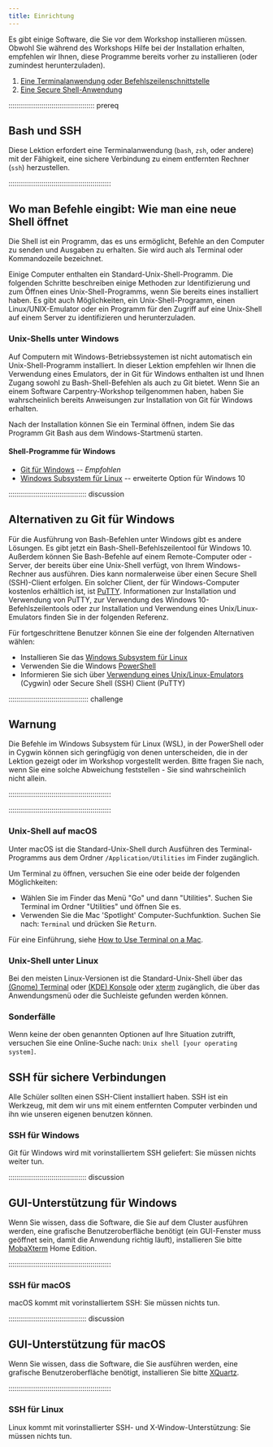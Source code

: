 ```yaml
---
title: Einrichtung
---
```



Es gibt einige Software, die Sie vor dem Workshop installieren müssen. Obwohl Sie
während des Workshops Hilfe bei der Installation erhalten, empfehlen wir Ihnen, diese
Programme bereits vorher zu installieren (oder zumindest herunterzuladen).

1. [Eine Terminalanwendung oder
   Befehlszeilenschnittstelle](#where-to-type-commands-how-to-open-a-new-shell)
2. [Eine Secure Shell-Anwendung](#ssh-for-secure-connections)

:::::::::::::::::::::::::::::::::::::::::: prereq

## Bash und SSH

Diese Lektion erfordert eine Terminalanwendung (`bash`, `zsh`, oder andere) mit der
Fähigkeit, eine sichere Verbindung zu einem entfernten Rechner (`ssh`) herzustellen.


::::::::::::::::::::::::::::::::::::::::::::::::::

## Wo man Befehle eingibt: Wie man eine neue Shell öffnet

Die Shell ist ein Programm, das es uns ermöglicht, Befehle an den Computer zu senden und
Ausgaben zu erhalten. Sie wird auch als Terminal oder Kommandozeile bezeichnet.

Einige Computer enthalten ein Standard-Unix-Shell-Programm. Die folgenden Schritte
beschreiben einige Methoden zur Identifizierung und zum Öffnen eines
Unix-Shell-Programms, wenn Sie bereits eines installiert haben. Es gibt auch
Möglichkeiten, ein Unix-Shell-Programm, einen Linux/UNIX-Emulator oder ein Programm für
den Zugriff auf eine Unix-Shell auf einem Server zu identifizieren und herunterzuladen.

### Unix-Shells unter Windows

Auf Computern mit Windows-Betriebssystemen ist nicht automatisch ein Unix-Shell-Programm
installiert. In dieser Lektion empfehlen wir Ihnen die Verwendung eines Emulators, der
in Git für Windows enthalten ist und Ihnen Zugang sowohl zu Bash-Shell-Befehlen als auch
zu Git bietet. Wenn Sie an einem Software Carpentry-Workshop teilgenommen haben, haben
Sie wahrscheinlich bereits Anweisungen zur Installation von Git für Windows erhalten.

Nach der Installation können Sie ein Terminal öffnen, indem Sie das Programm Git Bash
aus dem Windows-Startmenü starten.

#### Shell-Programme für Windows

- [Git für Windows][git4win] -- *Empfohlen*
- [Windows Subsystem für Linux][wsl] -- erweiterte Option für Windows 10

:::::::::::::::::::::::::::::::::::::: discussion

## Alternativen zu Git für Windows

Für die Ausführung von Bash-Befehlen unter Windows gibt es andere Lösungen. Es gibt
jetzt ein Bash-Shell-Befehlszeilentool für Windows 10. Außerdem können Sie Bash-Befehle
auf einem Remote-Computer oder -Server, der bereits über eine Unix-Shell verfügt, von
Ihrem Windows-Rechner aus ausführen. Dies kann normalerweise über einen Secure Shell
(SSH)-Client erfolgen. Ein solcher Client, der für Windows-Computer kostenlos erhältlich
ist, ist [PuTTY][putty]. Informationen zur Installation und Verwendung von PuTTY, zur
Verwendung des Windows 10-Befehlszeilentools oder zur Installation und Verwendung eines
Unix/Linux-Emulators finden Sie in der folgenden Referenz.

Für fortgeschrittene Benutzer können Sie eine der folgenden Alternativen wählen:

- Installieren Sie das [Windows Subsystem für Linux][wsl]
- Verwenden Sie die Windows [PowerShell][ms-shell]
- Informieren Sie sich über [Verwendung eines Unix/Linux-Emulators][unix-emulator]
  (Cygwin) oder Secure Shell (SSH) Client (PuTTY)

::::::::::::::::::::::::::::::::::::::: challenge

## Warnung

Die Befehle im Windows Subsystem für Linux (WSL), in der PowerShell oder in Cygwin
können sich geringfügig von denen unterscheiden, die in der Lektion gezeigt oder im
Workshop vorgestellt werden. Bitte fragen Sie nach, wenn Sie eine solche Abweichung
feststellen - Sie sind wahrscheinlich nicht allein.



::::::::::::::::::::::::::::::::::::::::::::::::::

::::::::::::::::::::::::::::::::::::::::::::::::::

### Unix-Shell auf macOS

Unter macOS ist die Standard-Unix-Shell durch Ausführen des Terminal-Programms aus dem
Ordner `/Application/Utilities` im Finder zugänglich.

Um Terminal zu öffnen, versuchen Sie eine oder beide der folgenden Möglichkeiten:

- Wählen Sie im Finder das Menü "Go" und dann "Utilities". Suchen Sie Terminal im Ordner
  "Utilities" und öffnen Sie es.
- Verwenden Sie die Mac 'Spotlight' Computer-Suchfunktion. Suchen Sie nach: `Terminal`
  und drücken Sie <kbd>Return</kbd>.

Für eine Einführung, siehe [How to Use Terminal on a Mac][mac-terminal].

### Unix-Shell unter Linux

Bei den meisten Linux-Versionen ist die Standard-Unix-Shell über das [(Gnome)
Terminal](https://help.gnome.org/users/gnome-terminal/stable/) oder [(KDE)
Konsole](https://konsole.kde.org/) oder [xterm](https://en.wikipedia.org/wiki/Xterm)
zugänglich, die über das Anwendungsmenü oder die Suchleiste gefunden werden können.

### Sonderfälle

Wenn keine der oben genannten Optionen auf Ihre Situation zutrifft, versuchen Sie eine
Online-Suche nach: `Unix shell [your operating system]`.

## SSH für sichere Verbindungen

Alle Schüler sollten einen SSH-Client installiert haben. SSH ist ein Werkzeug, mit dem
wir uns mit einem entfernten Computer verbinden und ihn wie unseren eigenen benutzen
können.

### SSH für Windows

Git für Windows wird mit vorinstalliertem SSH geliefert: Sie müssen nichts weiter tun.

:::::::::::::::::::::::::::::::::::::: discussion

## GUI-Unterstützung für Windows

Wenn Sie wissen, dass die Software, die Sie auf dem Cluster ausführen werden, eine
grafische Benutzeroberfläche benötigt (ein GUI-Fenster muss geöffnet sein, damit die
Anwendung richtig läuft), installieren Sie bitte
[MobaXterm](https://mobaxterm.mobatek.net) Home Edition.


::::::::::::::::::::::::::::::::::::::::::::::::::

### SSH für macOS

macOS kommt mit vorinstalliertem SSH: Sie müssen nichts tun.

:::::::::::::::::::::::::::::::::::::: discussion

## GUI-Unterstützung für macOS

Wenn Sie wissen, dass die Software, die Sie ausführen werden, eine grafische
Benutzeroberfläche benötigt, installieren Sie bitte [XQuartz](https://www.xquartz.org).


::::::::::::::::::::::::::::::::::::::::::::::::::

### SSH für Linux

Linux kommt mit vorinstallierter SSH- und X-Window-Unterstützung: Sie müssen nichts tun.

<!-- links -->

[git4win]: https://gitforwindows.org/
[wsl]: https://docs.microsoft.com/en-us/windows/wsl/install-win10
[putty]: https://www.chiark.greenend.org.uk/~sgtatham/putty/
[ms-shell]:
https://docs.microsoft.com/en-us/powershell/scripting/learn/remoting/ssh-remoting-in-powershell-core?view=powershell-7
[unix-emulator]: https://www.cygwin.com/
[mac-terminal]:
https://www.macworld.co.uk/feature/mac-software/how-use-terminal-on-mac-3608274/




